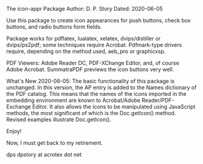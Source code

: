 The icon-appr Package
Author: D. P. Story
Dated: 2020-06-05

Use this package to create icon appearances for push buttons, check box buttons,
and radio buttons form fields.

Package works for pdflatex, lualatex, xelatex, dvips/distiller or dvips/ps2pdf; some
techniques require Acrobat. Pdfmark-type drivers require, depending on the method used,
aeb_pro or graphicxsp.

PDF Viewers: Adobe Reader DC, PDF-XChange Editor, and, of course 
Adobe Acrobat. SummatraPDF previews the icon buttons very well. 

What's New 2020-06-05: The basic functionality of this package 
is unchanged. In this version, the AP entry is added to the 
Names dictionary of the PDF catalog. This means that the names 
of the icons imported in the embedding environment are known to 
Acrobat/Adobe Reader/PDF-Exchange Editor. It also allows the 
icons to be manipulated using JavaScript methods, the most 
significant of which is the Doc.getIcon(<icon-name>) method.  
Revised examples illustrate Doc.getIcon().

     
Enjoy!

Now, I must get back to my retirement.

dps
dpstory at acrotex dot net
